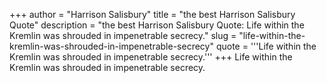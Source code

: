 +++
author = "Harrison Salisbury"
title = "the best Harrison Salisbury Quote"
description = "the best Harrison Salisbury Quote: Life within the Kremlin was shrouded in impenetrable secrecy."
slug = "life-within-the-kremlin-was-shrouded-in-impenetrable-secrecy"
quote = '''Life within the Kremlin was shrouded in impenetrable secrecy.'''
+++
Life within the Kremlin was shrouded in impenetrable secrecy.
